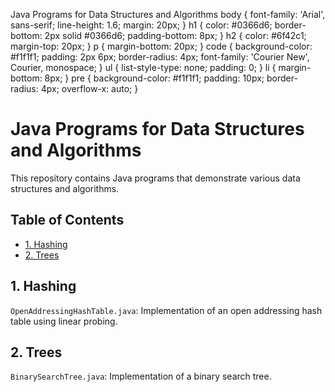   Java Programs for Data Structures and Algorithms body { font-family: 'Arial', sans-serif; line-height: 1.6; margin: 20px; } h1 { color: #0366d6; border-bottom: 2px solid #0366d6; padding-bottom: 8px; } h2 { color: #6f42c1; margin-top: 20px; } p { margin-bottom: 20px; } code { background-color: #f1f1f1; padding: 2px 6px; border-radius: 4px; font-family: 'Courier New', Courier, monospace; } ul { list-style-type: none; padding: 0; } li { margin-bottom: 8px; } pre { background-color: #f1f1f1; padding: 10px; border-radius: 4px; overflow-x: auto; }

Java Programs for Data Structures and Algorithms
================================================

This repository contains Java programs that demonstrate various data structures and algorithms.

Table of Contents
-----------------

*   [1\. Hashing](#hashing)
*   [2\. Trees](#trees)

1\. Hashing
-----------

`OpenAddressingHashTable.java`: Implementation of an open addressing hash table using linear probing.

2\. Trees
---------

`BinarySearchTree.java`: Implementation of a binary search tree.
